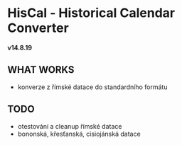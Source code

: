 HisCal - Historical Calendar Converter
======================================
**v14.8.19**

WHAT WORKS
----------
- konverze z římské datace do standardního formátu

TODO
----
- otestování a cleanup římské datace
- bononská, křesťanská, cisiojánská datace
